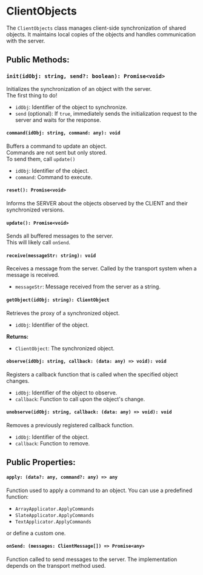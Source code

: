 # ClientObjects

The `ClientObjects` class manages client-side synchronization of shared objects.
It maintains local copies of the objects and handles communication with the server.

## Public Methods:

### `init(idObj: string, send?: boolean): Promise<void>`
Initializes the synchronization of an object with the server.  
The first thing to do!

- `idObj`: Identifier of the object to synchronize.
- `send` (optional): If `true`, immediately sends the initialization request to the server and waits for the response.

#### `command(idObj: string, command: any): void`

Buffers a command to update an object.  
Commands are not sent but only stored.  
To send them, call `update()`

- `idObj`: Identifier of the object.
- `command`: Command to execute.

#### `reset(): Promise<void>`

Informs the SERVER about the objects observed by the CLIENT and their synchronized versions.

#### `update(): Promise<void>`

Sends all buffered messages to the server.  
This will likely call `onSend`.

#### `receive(messageStr: string): void`

Receives a message from the server.
Called by the transport system when a message is received.
- `messageStr`: Message received from the server as a string.

#### `getObject(idObj: string): ClientObject`

Retrieves the proxy of a synchronized object.
- `idObj`: Identifier of the object.

**Returns:**
- `ClientObject`: The synchronized object.

#### `observe(idObj: string, callback: (data: any) => void): void`

Registers a callback function that is called when the specified object changes.
- `idObj`: Identifier of the object to observe.
- `callback`: Function to call upon the object's change.

#### `unobserve(idObj: string, callback: (data: any) => void): void`

Removes a previously registered callback function.
- `idObj`: Identifier of the object.
- `callback`: Function to remove.

## Public Properties:

#### `apply: (data?: any, command?: any) => any`

Function used to apply a command to an object.
You can use a predefined function:

- `ArrayApplicator.ApplyCommands`
- `SlateApplicator.ApplyCommands`
- `TextApplicator.ApplyCommands`

or define a custom one.

#### `onSend: (messages: ClientMessage[]) => Promise<any>`

Function called to send messages to the server.
The implementation depends on the transport method used.
